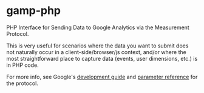 gamp-php
========

PHP Interface for Sending Data to Google Analytics via the Measurement Protocol. 

This is very useful for scenarios where the data you want to submit does not naturally occur in a client-side/browser/js context, and/or where the most straightforward place to capture data (events, user dimensions, etc.) is in PHP code.

For more info, see Google's [development guide](https://developers.google.com/analytics/devguides/collection/protocol/v1/devguide) and [parameter reference](https://developers.google.com/analytics/devguides/collection/protocol/v1/parameters) for the protocol.
